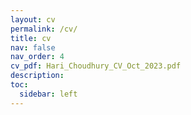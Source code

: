 ```yaml
---
layout: cv
permalink: /cv/
title: cv
nav: false
nav_order: 4
cv_pdf: Hari_Choudhury_CV_Oct_2023.pdf
description: 
toc:
  sidebar: left
---
```

